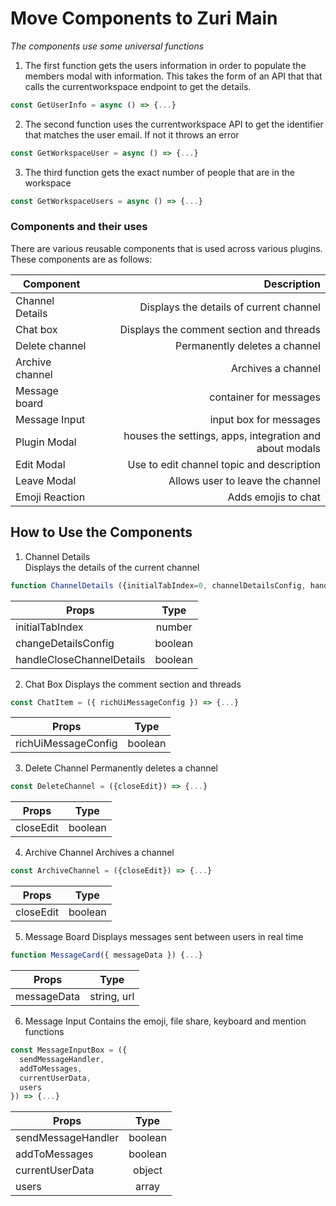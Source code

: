 # **Move Components to Zuri Main** 

*The components use some universal functions* 
1. The first function gets the users information in order to populate the members modal with information. This takes the form of an API that that calls the currentworkspace endpoint to get the details.  

```js
const GetUserInfo = async () => {...}
```
2. The second function uses the currentworkspace API to get the identifier that matches the user email. If not it throws an error 

```javascript
const GetWorkspaceUser = async () => {...}
```

3. The third function gets the exact number of people that are in the workspace

```javascript
const GetWorkspaceUsers = async () => {...}
```


### **Components and their uses**
There are various reusable components that is used across various plugins. These components are as follows:

|Component             |     Description     |
|--------------------- | -------------------:|
|Channel Details       | Displays the details of current channel  |
|Chat box              | Displays the comment section and threads |
|Delete channel        | Permanently deletes a channel            |
|Archive channel       | Archives a channel                       |
|Message board         | container for messages                   |
|Message Input         | input box for messages                   |
|Plugin Modal          | houses the settings, apps, integration and about modals|
|Edit Modal            | Use to edit channel topic and description|
|Leave Modal           | Allows user to leave the channel         |
|Emoji Reaction        | Adds emojis to chat                      |  


  

## How to Use the Components
1. Channel Details  
Displays the details of the current channel 

```js
function ChannelDetails ({initialTabIndex=0, channelDetailsConfig, handleCloseChannelDetails }){...}
```
|Props                      | Type          |
|---------------------------|:-------------:|
| initialTabIndex           | number        |
| changeDetailsConfig       | boolean       |
| handleCloseChannelDetails | boolean       |

  

2. Chat Box
Displays the comment section and threads
```js 
const ChatItem = ({ richUiMessageConfig }) => {...}
```
|Props                      | Type          |
|---------------------------|:-------------:|
| richUiMessageConfig       | boolean       |


3. Delete Channel
Permanently deletes a channel
```js 
const DeleteChannel = ({closeEdit}) => {...}
```
|Props            | Type          |
|-----------------|:-------------:|
| closeEdit       | boolean       |


4. Archive Channel
Archives  a channel
```js 
const ArchiveChannel = ({closeEdit}) => {...}
```
|Props            | Type          |
|-----------------|:-------------:|
| closeEdit       | boolean       |


5. Message Board
Displays messages sent between users in real time
``` js
function MessageCard({ messageData }) {...}
```

|Props            | Type          |
|-----------------|:-------------:|
| messageData     | string, url   |

6. Message Input
Contains the emoji, file share, keyboard and mention functions
``` js
const MessageInputBox = ({
  sendMessageHandler,
  addToMessages,
  currentUserData,
  users
}) => {...}
```

|Props                | Type          |
|---------------------|:-------------:|
| sendMessageHandler  |    boolean   |
| addToMessages       |boolean|
| currentUserData     |object|
| users               |array|




